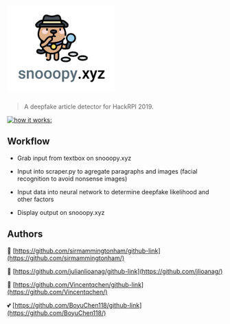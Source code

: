 # <img src="app/static/logo1.png" alt="snooopy" width="250" height="200">
> A deepfake article detector for HackRPI 2019.

[![how it works:](https://github.com/sirmammingtonham/snooopy/blob/master/snooopy.gif?raw=true)](https://devpost.com/software/snooopy-xyz)

## Workflow

- Grab input from textbox on snooopy.xyz

- Input into scraper.py to agregate paragraphs and images (facial recognition to avoid nonsense images)

- Input data into neural network to determine deepfake likelihood and other factors

- Display output on snooopy.xyz

## Authors

🗿  [https://github.com/sirmammingtonham/github-link](https://github.com/sirmammingtonham/)

💽  [https://github.com/julianlioanag/github-link](https://github.com/jlioanag/)

👙  [https://github.com/Vincentqchen/github-link](https://github.com/Vincentqchen/)

💕  [https://github.com/BoyuChen118/github-link](https://github.com/BoyuChen118/)
